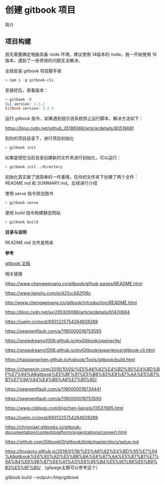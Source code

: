 # 创建 gitbook 项目

简介





## 项目构建

首先需要确定电脑具备 node 环境，建议使用 14版本的 node，我一开始使用 16版本，遇到了一些奇怪的问题无法解决。



全局安装 gitbook 项目脚手架

```powershell
> npm i -g gitbook-cli
```

安装好后，查看版本：

```powershell
> gitbook -V
CLI version: 2.3.2
GitBook version: 3.2.3
```



运行 gitbook 指令，如果遇到提示说系统禁止运行脚本，解决方法如下：

https://blog.csdn.net/github_35186068/article/details/80518681



到你的项目目录下，进行项目初始化

```powershell
> gitbook init
```

如果是想在当前目录创建新的文件夹进行初始化，可以运行：

```powershell
> gitbook init ./directory
```

初始化其实做了很简单的一件事情，在你的文件夹下创建了两个文件：README.md 和 SUMMARY.md。后续进行介绍

使用 serve 指令预览图书

```powershell
> gitbook serve
```

使用 build 指令构建静态网站

```powershell
> gitbook build
```



**目录与说明**

README.md 文件是用来







**参考**

[gitbook 文档](https://github.com/GitbookIO/gitbook/blob/master/docs/setup.md)



相关链接

https://www.chengweiyang.cn/gitbook/github-pages/README.html

https://www.jianshu.com/p/421cc442f06c

http://www.chengweiyang.cn/gitbook/introduction/README.html

https://blog.csdn.net/axi295309066/article/details/61420694

https://juejin.cn/post/6931225754264928269

https://segmentfault.com/a/1190000018753593

https://snowdreams1006.github.io/myGitbook/openwrite/

https://snowdreams1006.github.io/myGitbook/experience/gitbook-cli.html

https://haoqiangchen.github.io/hqbook/Tools/gitbook/build.html

https://champyin.com/2018/10/05/%E5%A6%82%E4%BD%95%E4%BD%BF%E7%94%A8gitbook%E5%8F%91%E5%B8%83%E8%87%AA%E5%B7%B1%E7%9A%84%E4%B9%A6%E7%B1%8D/

https://segmentfault.com/a/1190000018734441

https://segmentfault.com/a/1190000018753593

https://www.cnblogs.com/lingchen-liang/p/13537685.html

https://juejin.cn/post/6931225754264928269

https://chrisniael.gitbooks.io/gitbook-documentation/content/platform/organizations/convert.html

https://github.com/GitbookIO/gitbook/blob/master/docs/setup.md

https://linxiaoru.github.io/2019/01/18/%E5%A6%82%E4%BD%95%E7%94%A8gitbook%E6%90%AD%E5%BB%BA%E8%87%AA%E5%B7%B1%E7%9A%84%E6%96%87%E6%A1%A3%E6%95%B4%E5%90%88%E5%B9%B3%E5%8F%B0/ （gitpage主题可以参考这个）





gitbook build --output=/tmp/gitbook

